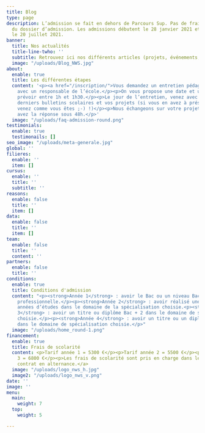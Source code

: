 ```yaml
---
title: Blog
type: page
description: L’admission se fait en dehors de Parcours Sup. Pas de frais pour le traitement
  du dossier d’admission. Les admissions débutent le 28 janvier 2021 et se terminent
  le 20 juillet 2021.
banner:
  title: Nos actualités
  title-line-twho: ''
  subtitle: Retrouvez ici nos différents articles (projets, événements, interviews...)
  image: "/uploads/Blog_NWS.jpg"
about:
  enable: true
  title: Les différentes étapes
  content: '<p><a href="/inscription/">Vous demandez un entretien pédagogique</a>
    avec un responsable de l’école.</p><p>On vous propose une date et une heure :
    prévoir entre 1h et 1h30.</p><p>Le jour de l’entretien, venez avec votre CV, vos
    derniers bulletins scolaires et vos projets (si vous en avez à présenter, si non
    venez comme vous êtes ;-) !)</p><p>Nous échangeons sur votre projet et votre positionnement.</p><p>Vous
    avez la réponse sous 48h.</p>'
  image: "/uploads/faq-admission-round.png"
testimonials:
  enable: true
  testimonails: []
seo_image: "/uploads/meta-generale.jpg"
global: ''
filieres:
  enable: ''
  item: []
cursus:
  enable: ''
  title: ''
  subtitle: ''
reasons:
  enable: false
  title: ''
  item: []
data:
  enable: false
  title: ''
  item: []
team:
  enable: false
  title: ''
  content: ''
partners:
  enable: false
  title: ''
conditions:
  enable: true
  title: Conditions d'admission
  content: "<p><strong>Année 1</strong> : avoir le Bac ou un niveau Bac + expérience
    professionnelle.</p><p><strong>Année 2</strong> : avoir réalisé une année ou deux
    années d’études dans le domaine de la spécialisation choisie.<p><strong>Année
    3</strong> : avoir un titre ou diplôme Bac + 2 dans le domaine de spécialisation
    choisie.</p><p><strong>Année 4</strong> : avoir un titre ou un diplôme Bac + 3
    dans le domaine de spécialisation choisie.</p>"
  image: "/uploads/home_round-1.png"
financement:
  enable: true
  title: Frais de scolarité
  content: <p>Tarif année 1 = 5300 €</p><p>Tarif année 2 = 5500 €</p><p>Tarif année
    3 = 6800 €</p><p>Les frais de scolarité sont pris en charge dans le cas d’<a href="/entreprises/#alternance">un
    contrat en alternance.</a>
  image: "/uploads/logo_nws_h.jpg"
  image2: "/uploads/logo_nws_v.png"
date: ''
image: ''
menu:
  main:
    weight: 7
  top:
    weight: 5

---
```

